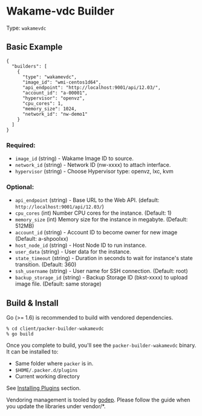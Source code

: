 # Wakame-vdc Builder

Type: ``wakamevdc``

## Basic Example

``` {.javascript}
{
  "builders": [
    {
      "type": "wakamevdc",
      "image_id": "wmi-centos1d64",
      "api_endpoint": "http://localhost:9001/api/12.03/",
      "account_id": "a-00001",
      "hypervisor": "openvz",
      "cpu_cores": 1,
      "memory_size": 1024,
      "network_id": "nw-demo1"
    }
  ]
}
```

### Required:

- `image_id` (string) - Wakame Image ID to source.
- `network_id` (string) - Network ID (nw-xxxx) to attach interface.
- `hypervisor` (string) - Choose Hypervisor type: openvz, lxc, kvm

### Optional:

- `api_endpoint` (string) - Base URL to  the Web API. (default: ``http://localhost:9001/api/12.03/``)
- `cpu_cores` (int) Number CPU cores for the instance. (Default: 1)
- `memory_size` (int) Memory size for the instance in megabyte. (Default: 512MB)
- `account_id` (string) - Account ID to become owner for new image (Default: a-shpoolxx)
- `host_node_id` (string) - Host Node ID to run instance.
- `user_data` (string) - User data for the instance.
- `state_timeout` (string) - Duration in seconds to wait for instance's state transition. (Default: 360)
- `ssh_username` (string) - User name for SSH connection. (Default: root)
- `backup_storage_id` (string) - Backup Storage ID (bkst-xxxx) to upload image file. (Default: same storage)

## Build & Install

Go (>= 1.6) is recommended to build with vendored dependencies.

```
% cd client/packer-builder-wakamevdc
% go build
```

Once you complete to build, you'll see the ``packer-builder-wakamevdc`` binary. It can be installed to:

- Same folder where ``packer`` is in.
- ``$HOME/.packer.d/plugins``
- Current working directory

See [Installing Plugins](https://www.packer.io/docs/extend/plugins.html) section.

Vendoring management is tooled by [godep](https://github.com/tools/godep). Please follow the guide
when you update the libraries under vendor/*.
